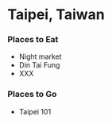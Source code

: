 # Taipei, Taiwan

### Places to Eat
- Night market
- Din Tai Fung
- XXX

### Places to Go
- Taipei 101
